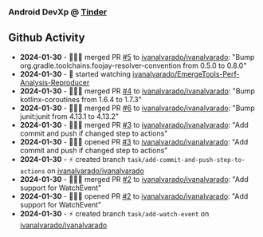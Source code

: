 ### Android DevXp @ [Tinder](https://medium.com/tinder)

## Github Activity
- **2024-01-30** - 🧑🏻‍💻 merged PR [#5](https://github.com/ivanalvarado/ivanalvarado/pull/5) to [ivanalvarado/ivanalvarado](https://github.com/ivanalvarado/ivanalvarado): "Bump org.gradle.toolchains.foojay-resolver-convention from 0.5.0 to 0.8.0"
- **2024-01-30** - 👀 started watching [ivanalvarado/EmergeTools-Perf-Analysis-Reproducer](https://github.com/ivanalvarado/EmergeTools-Perf-Analysis-Reproducer)
- **2024-01-30** - 🧑🏻‍💻 merged PR [#4](https://github.com/ivanalvarado/ivanalvarado/pull/4) to [ivanalvarado/ivanalvarado](https://github.com/ivanalvarado/ivanalvarado): "Bump kotlinx-coroutines from 1.6.4 to 1.7.3"
- **2024-01-30** - 🧑🏻‍💻 merged PR [#6](https://github.com/ivanalvarado/ivanalvarado/pull/6) to [ivanalvarado/ivanalvarado](https://github.com/ivanalvarado/ivanalvarado): "Bump junit:junit from 4.13.1 to 4.13.2"
- **2024-01-30** - 🧑🏻‍💻 merged PR [#3](https://github.com/ivanalvarado/ivanalvarado/pull/3) to [ivanalvarado/ivanalvarado](https://github.com/ivanalvarado/ivanalvarado): "Add commit and push if changed step to actions"
- **2024-01-30** - 🧑🏻‍💻 opened PR [#3](https://github.com/ivanalvarado/ivanalvarado/pull/3) to [ivanalvarado/ivanalvarado](https://github.com/ivanalvarado/ivanalvarado): "Add commit and push if changed step to actions"
- **2024-01-30** - ⚡️ created branch `task/add-commit-and-push-step-to-actions` on [ivanalvarado/ivanalvarado](https://github.com/ivanalvarado/ivanalvarado)
- **2024-01-30** - 🧑🏻‍💻 merged PR [#2](https://github.com/ivanalvarado/ivanalvarado/pull/2) to [ivanalvarado/ivanalvarado](https://github.com/ivanalvarado/ivanalvarado): "Add support for WatchEvent"
- **2024-01-30** - 🧑🏻‍💻 opened PR [#2](https://github.com/ivanalvarado/ivanalvarado/pull/2) to [ivanalvarado/ivanalvarado](https://github.com/ivanalvarado/ivanalvarado): "Add support for WatchEvent"
- **2024-01-30** - ⚡️ created branch `task/add-watch-event` on [ivanalvarado/ivanalvarado](https://github.com/ivanalvarado/ivanalvarado)